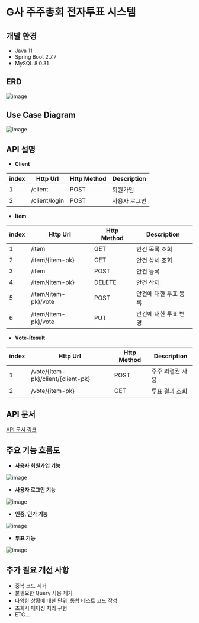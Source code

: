 # G사 주주총회 전자투표 시스템


## 개발 환경

- Java 11
- Spring Boot 2.7.7
- MySQL 8.0.31

## ERD

![image](https://user-images.githubusercontent.com/75138553/228469874-17902e30-a635-4cc9-a0dd-9a3806e1f4be.png)

## Use Case Diagram

![image](https://user-images.githubusercontent.com/75138553/228469908-caf4d610-ae1b-4127-84a4-aa50340a8b37.png)

## API 설명

- **Client**

| index | Http UrI | Http Method | Description |
| --- | --- | --- | --- |
| 1 | /client | POST | 회원가입 |
| 2 | /client/login | POST | 사용자 로그인 |
- **Item**

| index | Http Url | Http Method | Description |
| --- | --- | --- | --- |
| 1 | /item | GET | 안건 목록 조회 |
| 2 | /item/{item-pk} | GET | 안건 상세 조회 |
| 3 | /item | POST | 안건 등록 |
| 4 | /item/{item-pk} | DELETE | 안건 삭제 |
| 5 | /item/{item-pk}/vote | POST | 안건에 대한 투표 등록 |
| 6 | /item/{item-pk}/vote | PUT | 안건에 대한 투표 변경 |
- **Vote-Result**

| index | Http Url | Http Method | Description |
| --- | --- | --- | --- |
| 1 | /vote/{item-pk}/client/{client-pk} | POST | 주주 의결권 사용 |
| 2 | /vote/{item-pk} | GET | 투표 결과 조회 |

## API 문서
[API 문서 링크](https://abgudv6403.gitlab.io)

## 주요 기능 흐름도

- **사용자 회원가입 기능**
    
![image](https://user-images.githubusercontent.com/75138553/228469958-05f41be3-9d3a-462f-8dac-5aefedec405f.png)
    

- **사용자 로그인 기능**
    
![image](https://user-images.githubusercontent.com/75138553/228469993-5b181773-f7aa-4ca0-847f-dc85f48b3d27.png)
    

- **인증, 인가 기능**
    
![image](https://user-images.githubusercontent.com/75138553/228470011-9df4acbb-47be-4c1b-876f-9712f25315e8.png)
    

- **투표 기능**
    
![image](https://user-images.githubusercontent.com/75138553/228470027-9ae2045a-8d32-4aeb-a68f-36b0d2143066.png)
    

## 추가 필요 개선 사항

- 중복 코드 제거
- 불필요한 Query 사용 제거
- 다양한 상황에 대한 단위, 통합 테스트 코드 작성
- 조회시 페이징 처리 구현
- ETC...
